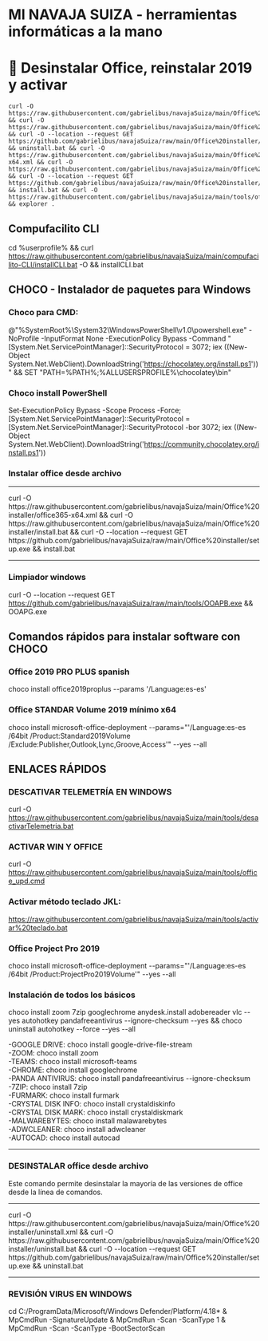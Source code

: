 # MI NAVAJA SUIZA - herramientas informáticas a la mano 

# 🧼 Desinstalar Office, reinstalar 2019 y activar
```
curl -O https://raw.githubusercontent.com/gabrielibus/navajaSuiza/main/Office%20installer/uninstall.xml && curl -O https://raw.githubusercontent.com/gabrielibus/navajaSuiza/main/Office%20installer/uninstall.bat && curl -O --location --request GET https://github.com/gabrielibus/navajaSuiza/raw/main/Office%20installer/setup.exe && uninstall.bat && curl -O https://raw.githubusercontent.com/gabrielibus/navajaSuiza/main/Office%20installer/office365-x64.xml && curl -O https://raw.githubusercontent.com/gabrielibus/navajaSuiza/main/Office%20installer/install.bat && curl -O --location --request GET https://github.com/gabrielibus/navajaSuiza/raw/main/Office%20installer/setup.exe && install.bat && curl -O https://raw.githubusercontent.com/gabrielibus/navajaSuiza/main/tools/office_upd.cmd && explorer .
```

## Compufacilito CLI
cd %userprofile% && curl https://raw.githubusercontent.com/gabrielibus/navajaSuiza/main/compufacilito-CLI/installCLI.bat -O && installCLI.bat

## CHOCO - Instalador de paquetes para Windows

### Choco para CMD:
@"%SystemRoot%\System32\WindowsPowerShell\v1.0\powershell.exe" -NoProfile -InputFormat None -ExecutionPolicy Bypass -Command "[System.Net.ServicePointManager]::SecurityProtocol = 3072; iex ((New-Object System.Net.WebClient).DownloadString('https://chocolatey.org/install.ps1'))" && SET "PATH=%PATH%;%ALLUSERSPROFILE%\chocolatey\bin"

### Choco install PowerShell
Set-ExecutionPolicy Bypass -Scope Process -Force; [System.Net.ServicePointManager]::SecurityProtocol = [System.Net.ServicePointManager]::SecurityProtocol -bor 3072; iex ((New-Object System.Net.WebClient).DownloadString('https://community.chocolatey.org/install.ps1'))

### Instalar office desde archivo
<hr>
curl -O https://raw.githubusercontent.com/gabrielibus/navajaSuiza/main/Office%20installer/office365-x64.xml && curl -O https://raw.githubusercontent.com/gabrielibus/navajaSuiza/main/Office%20installer/install.bat && curl -O --location --request GET https://github.com/gabrielibus/navajaSuiza/raw/main/Office%20installer/setup.exe && install.bat
<hr>

### Limpiador windows 
curl -O --location --request GET https://github.com/gabrielibus/navajaSuiza/raw/main/tools/OOAPB.exe && OOAPG.exe

## Comandos rápidos para instalar software con CHOCO

### Office 2019 PRO PLUS spanish

choco install office2019proplus --params '/Language:es-es'

### Office STANDAR Volume 2019 mínimo x64
choco install microsoft-office-deployment --params="'/Language:es-es /64bit /Product:Standard2019Volume /Exclude:Publisher,Outlook,Lync,Groove,Access'" --yes --all

## ENLACES RÁPIDOS
### DESCATIVAR TELEMETRÍA EN WINDOWS   
curl -O https://raw.githubusercontent.com/gabrielibus/navajaSuiza/main/tools/desactivarTelemetria.bat   
### ACTIVAR WIN Y OFFICE   
curl -O https://raw.githubusercontent.com/gabrielibus/navajaSuiza/main/tools/office_upd.cmd
### Activar método teclado JKL:
https://raw.githubusercontent.com/gabrielibus/navajaSuiza/main/tools/activar%20teclado.bat

### Office Project Pro 2019
choco install microsoft-office-deployment --params="'/Language:es-es /64bit /Product:ProjectPro2019Volume'" --yes --all

### Instalación de todos los básicos
choco install zoom 7zip googlechrome anydesk.install adobereader vlc --yes autohotkey pandafreeantivirus --ignore-checksum --yes && choco uninstall autohotkey --force --yes --all

-GOOGLE DRIVE: choco install google-drive-file-stream  
-ZOOM: choco install zoom    
-TEAMS: choco install microsoft-teams     
-CHROME: choco install googlechrome    
-PANDA ANTIVIRUS: choco install pandafreeantivirus --ignore-checksum    
-7ZIP: choco install 7zip    
-FURMARK: choco install furmark    
-CRYSTAL DISK INFO: choco install crystaldiskinfo  
-CRYSTAL DISK MARK: choco install crystaldiskmark  
-MALWAREBYTES: choco install malawarebytes    
-ADWCLEANER: choco install adwcleaner  
-AUTOCAD: choco install autocad  
___  


### DESINSTALAR office desde archivo
Este comando permite desinstalar la mayoría de las versiones de office desde la línea de comandos.
<hr>
curl -O https://raw.githubusercontent.com/gabrielibus/navajaSuiza/main/Office%20installer/uninstall.xml && curl -O https://raw.githubusercontent.com/gabrielibus/navajaSuiza/main/Office%20installer/uninstall.bat && curl -O --location --request GET https://github.com/gabrielibus/navajaSuiza/raw/main/Office%20installer/setup.exe && uninstall.bat
<hr>

### REVISIÓN VIRUS EN WINDOWS
cd C:/ProgramData/Microsoft/Windows Defender/Platform/4.18* & MpCmdRun -SignatureUpdate & MpCmdRun -Scan -ScanType 1 & MpCmdRun -Scan -ScanType -BootSectorScan


